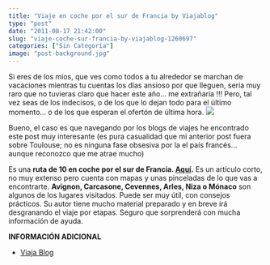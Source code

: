 ```yaml
---
title: "Viaje en coche por el sur de Francia by Viajablog"
type: "post"
date: "2011-08-17 21:42:00"
slug: "viaje-coche-sur-francia-by-viajablog-1260697"
categories: ["Sin Categoría"]
image: "post-background.jpg"
---
```


Si eres de los míos, que ves como todos a tu alrededor se marchan de vacaciones mientras tu cuentas los días ansioso por que lleguen, sería muy raro que no tuvieras claro que hacer este año... me extrañaría !!! Pero, tal vez seas de los indecisos, o de los que lo dejan todo para el último momento... o de los que esperan el ofertón de última hora. ![](post-images/images?q=tbn:ANd9GcSmE5W-85q7ZgxkbpgC4xjzYHVtHy919vih7PmPe8nhc0MlpzWw1CaXKY7Xmg)

Bueno, el caso es que navegando por los blogs de viajes he encontrado este post muy interesante (es pura casualidad que mi anterior post fuera sobre Toulouse; no es ninguna fase obsesiva por la el país francés... aunque reconozco que me atrae mucho)

Es una **ruta de 10 en coche por el sur de Francia. [Aquí](http://www.viajablog.com/viaje-en-coche-sur-de-francia-10-dias/).** Es un artículo corto, no muy extenso pero cuenta con mapas y unas pinceladas de lo que vas a encontrarte. **Avignon, Carcasone, Cevennes, Arles, Niza o Mónaco** son algunos de los lugares visitados. Puede ser muy útil, con consejos prácticos. Su autor tiene mucho material preparado y en breve irá desgranando el viaje por etapas. Seguro que sorprenderá con mucha información de ayuda.

**INFORMACIÓN ADICIONAL**

- [Viaja Blog](http://www.viajablog.com/viaje-en-coche-sur-de-francia-10-dias/comment-page-1/#comment-8746)